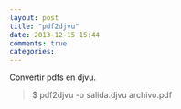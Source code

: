 ```yaml
---
layout: post
title: "pdf2djvu"
date: 2013-12-15 15:44
comments: true
categories: 
---
```

Convertir pdfs en djvu.

>$ pdf2djvu -o salida.djvu archivo.pdf

